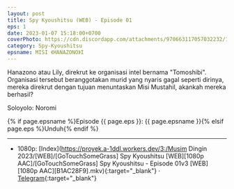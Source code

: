 ```yaml
---
layout: post
title: Spy Kyoushitsu (WEB) - Episode 01
eps: 1
date: 2023-01-07 15:18:00+0700
coverPhoto: https://cdn.discordapp.com/attachments/970663117057032232/1061182688276533338/mpv-shot0181.jpg
category: Spy-Kyoushitsu
epsname: MISI 《HANAZONO》I
---
```


Hanazono atau Lily, direkrut ke organisasi intel bernama "Tomoshibi". Organisasi tersebut beranggotakan murid yang nyaris gagal seperti dirinya, mereka direkrut dengan tujuan menuntaskan Misi Mustahil, akankah mereka berhasil?

Soloyolo: Noromi

{% if page.epsname %}Episode {{ page.eps }}: {{ page.epsname }}{% elsif page.eps %}Unduh{% endif %}

---
- 1080p: [Index](https://proyek.a-1ddl.workers.dev/3:/Musim Dingin 2023/[WEB]/[GoTouchSomeGrass] Spy Kyoushitsu [WEB][1080p AAC]/[GoTouchSomeGrass] Spy Kyoushitsu - Episode 01v3 [WEB][1080p AAC][B1AC28F9].mkv){:target="_blank"} &middot; [Telegram](https://t.me/a1fansubweeklies/182){:target="_blank"}
